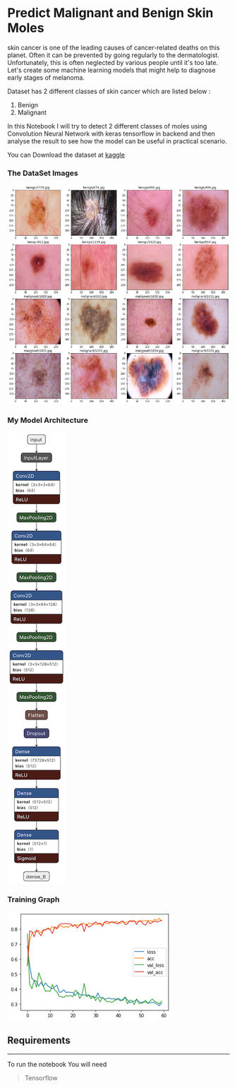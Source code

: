 # Predict Malignant and Benign Skin Moles 

skin cancer is one of the leading causes of cancer-related deaths on this planet. Often it can be prevented by going regularly to the dermatologist. Unfortunately, this is often neglected by various people until it's too late.
Let's create some machine learning models that might help to diagnose early stages of melanoma.


Dataset has 2 different classes of skin cancer which are listed below :
1. Benign 
2. Malignant 

In this Notebook I will try to detect 2 different classes of moles using Convolution Neural Network with keras tensorflow in backend and then analyse the result to see how the model can be useful in practical scenario.


You can Download the dataset at [kaggle](https://www.kaggle.com/fanconic/skin-cancer-malignant-vs-benign) 

### The DataSet Images 
![Dataset images](images/dataset.png)


### My Model Architecture  

![model](images/modelcopy.png)

### Training Graph 
![graph](images/graph.png)

## Requirements 
***

To run the notebook You will need 
> Tensorflow

